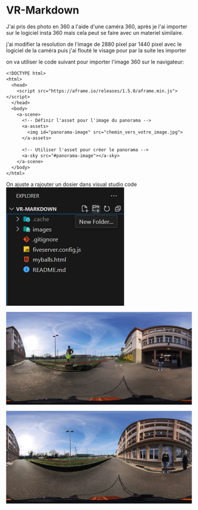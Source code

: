 # VR-Markdown

J'ai pris des photo en 360 a l'aide d'une caméra 360, après je l'ai importer sur le logiciel insta 360 mais cela peut se faire avec un materiel similaire.

j'ai modifier la resolution de l'image de 2880 pixel par 1440 pixel avec le logiciel de la caméra puis j'ai flouté le visage pour par la suite les importer 

on va utiliser le code suivant pour importer l'image 360 sur le navigateur:
```
<!DOCTYPE html>
<html>
  <head>
    <script src="https://aframe.io/releases/1.5.0/aframe.min.js"></script>
  </head>
  <body>
    <a-scene>
      <!-- Définir l'asset pour l'image du panorama -->
      <a-assets>
        <img id="panorama-image" src="chemin_vers_votre_image.jpg">
      </a-assets>

      <!-- Utiliser l'asset pour créer le panorama -->
      <a-sky src="#panorama-image"></a-sky>
    </a-scene>
  </body>
</html>
```

On ajuste a rajouter un dosier dans visual studio code 
![alt text](<Photo/Capture d’écran (7).png>) 

![alt text](<images/Photo 360 1.jpg>)

![alt text](<images/Photo 360 2.jpg>)